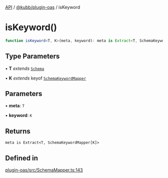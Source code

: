 [API](../../../packages.md) / [@kubb/plugin-oas](../index.md) / isKeyword

# isKeyword()

```ts
function isKeyword<T, K>(meta, keyword): meta is Extract<T, SchemaKeywordMapper[K]>
```

## Type Parameters

• **T** *extends* [`Schema`](../type-aliases/Schema.md)

• **K** *extends* keyof [`SchemaKeywordMapper`](../type-aliases/SchemaKeywordMapper.md)

## Parameters

• **meta**: `T`

• **keyword**: `K`

## Returns

`meta is Extract<T, SchemaKeywordMapper[K]>`

## Defined in

[plugin-oas/src/SchemaMapper.ts:143](https://github.com/kubb-project/kubb/blob/41d5fcbd23d143293d72542efcb650e62fa3a210/packages/plugin-oas/src/SchemaMapper.ts#L143)
